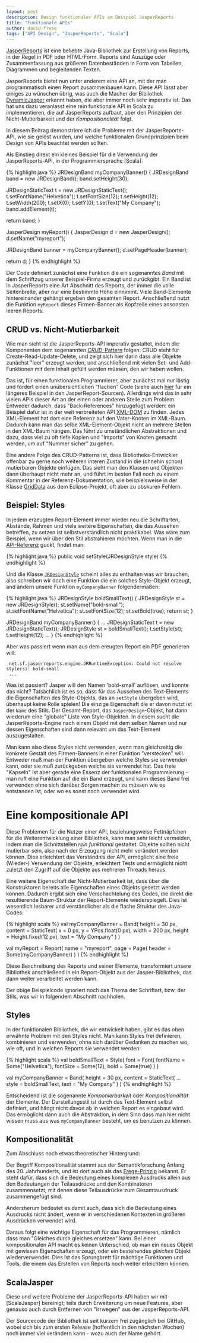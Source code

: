 ```yaml
---
layout: post
description: Design funktionaler APIs am Beispiel JasperReports
title: "Funktionale APIs"
author: david-frese
tags: ["API Design", "JasperReports", "Scala"]
---
```


[JasperReports](http://www.jaspersoft.com/reporting) ist eine beliebte
Java-Bibliothek zur Erstellung von Reports, in der Regel in PDF oder
HTML-Form. Reports sind Auszüge oder Zusammenfassung aus größeren
Datenbeständen in Form von Tabellen, Diagrammen und begleitenden
Texten.

JasperReports bietet nun unter anderem eine API an, mit der man
programmatisch einen Report zusammenbauen kann. Diese API lässt aber
einiges zu wünschen übrig, was auch die Macher der Bibliothek
[DynamicJasper](http://dynamicjasper.com/) erkannt haben, die aber
immer noch sehr imperativ ist. Das hat uns dazu veranlasst eine rein
funktionale API in Scala zu implementieren, die auf JasperReports
aufbaut, aber den Prinzipien der Nicht-Mutierbarkeit und der
_Kompositionalität_ folgt.

In diesem Beitrag demonstriere ich die Probleme mit der
JasperReports-API, wie sie gelöst wurden, und welche funktionalen
Grundprinzipien beim Design von APIs beachtet werden sollten.

<!-- more start -->

Als Einstieg direkt ein kleines Beispiel für die Verwendung der
JasperReports-API, in der Programmiersprache [Scala]:

{% highlight java %}
JRDesignBand myCompanyBanner() {
  JRDesignBand band = new JRDesignBand();
  band.setHeight(30);
  
  JRDesignStaticText t = new JRDesignStaticText();
  t.setFontName("Helvetica");
  t.setFontSize(12);
  t.setHeight(12);
  t.setWidth(200);
  t.setX(0);
  t.setY(0);
  t.setText("My Company");
  band.addElement(t);

  return band;
}

JasperDesign myReport() {
  JasperDesign d = new JasperDesign();
  d.setName("myreport");

  JRDesignBand banner = myCompanyBanner();
  d.setPageHeader(banner);

  return d;
}
{% endhighlight %}

Der Code definiert zunächst eine Funktion die ein sogenanntes
_Band_ mit dem Schriftzug unserer Beispiel-Firma erzeugt und
zurückgibt. Ein Band ist in JasperReports eine Art Abschnitt des
Reports, der immer die volle Seitenbreite, aber nur eine bestimmte
Höhe einnimmt. Viele Band-Elemente hintereinander gehängt ergeben den
gesamten Report. Anschließend nutzt die Funktion `myReport` dieses
Firmen-Banner als Kopfzeile eines ansonsten leeren Reports.

## CRUD vs. Nicht-Mutierbarkeit

Wie man sieht ist die JasperReports-API imperativ gestaltet,
indem die Komponenten dem sogenannten [_CRUD_-Pattern](http://en.wikipedia.org/wiki/Create,_read,_update_and_delete) folgen: CRUD steht
für Create-Read-Update-Delete, und zeigt sich hier darin dass alle
Objekte zunächst "leer" erzeugt werden, und anschließend mit vielen
Set- und Add-Funktionen mit dem Inhalt gefüllt werden müssen, den wir
haben wollen.

Das ist, für einen funktionalen Programmierer, aber zunächst mal nur
lästig und fördert einen unübersichtlichen "flachen" Code (siehe auch
[hier](http://code.jaspersoft.com/svn/repos/jasperreports/tags/jr-5-1-0/jasperreports/demo/samples/noxmldesign/src/NoXmlDesignApp.java)
für ein längeres Beispiel in den JasperReport-Sourcen). Allerdings
wird das in sehr vielen APIs dieser Art an der einen oder anderen
Stelle zum Problem. Entweder dadurch, dass "Back-References"
hinzugefügt werden: ein Beispiel dafür ist in der weit verbreiteten
API [XML-DOM](http://www.w3schools.com/dom/) zu finden. Jedes
XML-Element hat dort eine Referenz auf den Vater-Knoten im XML-Baum.
Dadurch kann man das selbe XML-Element-Objekt nicht an mehrere Stellen
in den XML-Baum hängen. Das führt zu umständlichen Abstraktionen und
dazu, dass viel zu oft tiefe Kopien und "Imports" von Knoten gemacht
werden, um auf "Nummer sicher" zu gehen.

Eine andere Folge des CRUD-Patterns ist, dass Bibliotheks-Entwickler
offenbar zu gerne noch weiteren interen Zustand in die (ohnehin schon)
mutierbaren Objekte einfügen. Das sieht man den Klassen und Objekten
dann überhaupt nicht mehr an, und führt im besten Fall noch zu einem
Kommentar in der Referenz-Dokumentation, wie beispielsweise in der
Klasse
[GridData](http://help.eclipse.org/indigo/index.jsp?topic=%2Forg.eclipse.platform.doc.isv%2Freference%2Fapi%2Forg%2Feclipse%2Fswt%2Flayout%2FGridData.html)
aus dem Eclipse-Projekt, oft aber zu obskuren Fehlern.

## Beispiel: Styles

In jedem erzeugten Report-Element immer wieder neu die Schriftarten,
Abstände, Rahmen und viele weitere Eigenschaften, die das Aussehen
betreffen, zu setzen ist selbstverständlich nicht praktikabel. Was wäre
zum Beispiel, wenn wir über den Stil abstrahieren möchten. Wenn man in
die [API-Referenz](http://jasperreports.sourceforge.net/api/net/sf/jasperreports/engine/JRPrintElement.html#setStyle%28net.sf.jasperreports.engine.JRStyle%29) guckt, findet man:

{% highlight java %}
public void setStyle(JRDesignStyle style)
{% endhighlight %}

Und die Klasse [`JRDesignStyle`](http://jasperreports.sourceforge.net/api/net/sf/jasperreports/engine/design/JRDesignStyle.html) scheint alles zu enthalten was wir
brauchen, also schreiben wir doch eine Funktion die ein solches
Style-Objekt erzeugt, and ändern unsere Funktion `myCompanyBanner`
folgendermaßen:

{% highlight java %}
JRDesignStyle boldSmallText() {
  JRDesignStyle st = new JRDesignStyle();
  st.setName("bold-small");
  st.setFontName("Helvetica");
  st.setFontSize(12);
  st.setBold(true);
  return st;
}

JRDesignBand myCompanyBanner() {
  ...
  JRDesignStaticText t = new JRDesignStaticText();
  JRDesignStyle st = boldSmallText();
  t.setStyle(st);
  t.setHeight(12);
  ...
}
{% endhighlight %}

Aber was passiert wenn man aus dem ereugten Report ein PDF generieren will:

     net.sf.jasperreports.engine.JRRuntimeException: Could not resolve style(s): bold-small
     ...

Was ist passiert? Jasper will den Namen 'bold-small' auflösen, und
konnte das nicht? Tatsächlich ist es so, dass für das Aussehen des
Text-Elements die Eigenschaften des Style-Objekts, das an `setStyle`
übergeben wird, überhaupt keine Rolle spielen! Die einzige Eigenschaft
die er davon nutzt ist der `Name` des Stils. Der Gesamt-Report, das
`JasperDesign`-Objekt, hat dann wiederum eine "globale" Liste von
Style-Objekten. In diesem sucht die JasperReports-Engine nach einem
Objekt mit dem selben Namen und nur dessen Eigenschaften sind dann
relevant um das Text-Element auszugestalten.

Man kann also diese Styles nicht verwenden, wenn man gleichzeitig die
konkrete Gestalt des Firmen-Banners in einer Funktion "verstecken"
will. Entweder muß man der Funktion übergeben welche Styles sie
verwenden kann, oder sie muß zurückgeben welche sie verwendet hat. Das
freie "Kapseln" ist aber gerade eine Essenz der funktionalen
Programmierung - man ruft eine Funktion auf die ein Band erzeugt, und
kann dieses Band frei verwenden ohne sich darüber Sorgen machen zu
müssen wie es entstanden ist, oder wo es sonst noch verwendet wird.

# Eine kompositionale API

Diese Problemen für die Nutzer einer API, beziehungsweise
Fettnäpfchen für die Weiterentwicklung einer Bibliothek, kann man sehr
leicht vermeiden, indem man die Schnittstellen _rein funktional_
gestaltet. Objekte sollten nicht mutierbar sein, also nach der
Erzeugung nicht mehr verändert werden können. Dies erleichtert das
Verständnis der API, ermöglicht eine freie (Wieder-) Verwendung der
Objekte, erleichtert Tests und ermöglicht nicht zuletzt den Zugriff
auf die Objekte aus mehreren Threads heraus.

Eine weitere Eigenschaft der Nicht-Mutierbarkeit ist, dass über die
Konstruktoren bereits alle Eigenschaften eines Objekts gesetzt werden
können. Dadurch ergibt sich eine Verschachtelung des Codes, die direkt
die resultierende Baum-Struktur der Report-Elemente wiederspiegelt.
Dies ist wesentlich lesbarer und verständlicher als die flache
Struktur des Java-Codes:

{% highlight scala %}
val myCompanyBanner = Band(
  height = 30 px,
  content = StaticText(
    x = 0 px,
    y = YPos.float(0 px),
    width = 200 px,
    height = Height.fixed(12 px),
    text = "My Company"
  )
)

val myReport = Report(
  name = "myreport",
  page = Page(
    header = Some(myCompanyBanner)
  )
)
{% endhighlight %}

Diese Beschreibung des Reports und seiner Elemente, transformiert
unsere Bibliothek anschließend in ein Report-Objekt aus der
Jasper-Bibliothek, das dann weiter verarbeitet werden kann.

Der obige Beispielcode ignoriert noch das Thema der Schriftart, bzw.
der Stils, was wir in folgendem Abschnitt nachholen.

## Styles

In der funktionalen Bibliothek, die wir entwickelt haben, gibt es das
oben erwähnte Problem mit den Styles nicht. Man kann Styles frei
definieren, kombinieren und verwenden, ohne sich darüber Gedanken zu
machen wo, wie oft, und in welchen Reports sie verwendet werden:

{% highlight scala %}
val boldSmallText = Style(
  font = Font(
    fontName = Some("Helvetica"),
    fontSize = Some(12),
    bold = Some(true)
  )
)

val myCompanyBanner = Band(
  height = 30 px,
  content = StaticText(
    ...
    style = boldSmallText,
    text = "My Company"
  )
)
{% endhighlight %}

Entscheidend ist die sogenannte _Komponierbarkeit_ oder
_Kompositionalität_ der Elemente. Der Darstellungsstil ist durch das
Text-Element selbst definiert, und hängt nicht davon ab in welchen
Report es eingebaut wird. Das ermöglicht dann auch die Abstraktion, in
dem Sinn dass man hier nicht wissen muss aus was `myCompanyBanner`
besteht, um es benutzen zu können.

## Kompositionalität

Zum Abschluss noch etwas theoretischer Hintergrund:

Der Begriff Kompositionalität stammt aus der Semantikforschung Anfang
des 20. Jahrhunderts, und ist dort auch als das
[Frege-Prinzip](http://de.wikipedia.org/wiki/Frege-Prinzip) bekannt.
Er steht dafür, dass sich die Bedeutung eines komplexen Ausdrucks allein aus
den Bedeutungen der Teilausdrücke und den Kombinatoren zusammensetzt,
mit denen diese Teilausdrücke zum Gesamtausdruck zusammengefügt sind.

Andersherum bedeutet es damit auch, dass sich die Bedeutung eines
Ausdrucks nicht ändert, wenn er in verschiedenen Kontexten in größeren
Ausdrücken verwendet wird.

Daraus folgt eine wichtige Eigenschaft für das Programmieren, nämlich
dass man "Gleiches durch gleiches ersetzen" kann. Bei einer
kompositionalen API macht es keinen Unterschied, ob man ein neues
Objekt mit gewissen Eigenschaften erzeugt, oder ein bestehendes
_gleiches_ Objekt wiederverwendet. Dies ist das Sprungbrett für
mächtige Funktionen und Tools, die einem das Erstellen von Reports
noch weiter erleichtern können.

## ScalaJasper

Diese und weitere Probleme der JasperReports-API haben wir mit
[ScalaJasper] bereinigt; teils durch Erweiterung um neue Features,
aber genauso auch durch Entfernen von "Irrwegen" aus der
JasperReports-API.

Der Sourcecode der Bibliothek ist seit kurzem frei zugänglich bei
GitHub, wobei sich bis zum ersten Release (hoffentlich in den nächsten
Wochen) noch immer viel verändern kann - wozu auch der Name gehört.
